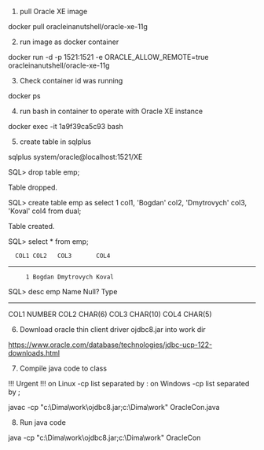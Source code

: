 1) pull Oracle XE image

docker pull oracleinanutshell/oracle-xe-11g

2) run image as docker container

docker run -d -p 1521:1521 -e ORACLE_ALLOW_REMOTE=true oracleinanutshell/oracle-xe-11g 

3) Check container id was running

docker ps

4) run bash in container to operate with Oracle XE instance 

docker exec -it 1a9f39ca5c93  bash

5) create table in sqlplus

sqlplus system/oracle@localhost:1521/XE   


SQL> drop table emp;

Table dropped.

SQL> create table emp as select 1 col1, 'Bogdan' col2, 'Dmytrovych' col3, 'Koval' col4 from dual;

Table created.

SQL> select * from emp;

      COL1 COL2   COL3       COL4
---------- ------ ---------- -----
         1 Bogdan Dmytrovych Koval

SQL> desc emp
 Name                                      Null?    Type
 ----------------------------------------- -------- ----------------------------
 COL1                                               NUMBER
 COL2                                               CHAR(6)
 COL3                                               CHAR(10)
 COL4                                               CHAR(5)
 
 6) Download oracle thin client driver ojdbc8.jar into work dir

https://www.oracle.com/database/technologies/jdbc-ucp-122-downloads.html


7) Compile java code to class

 !!! Urgent !!! on Linux   -cp list separated by :
                on Windows -cp list separated by ;


javac -cp "c:\Dima\work\ojdbc8.jar;c:\Dima\work"  OracleCon.java

8) Run java code

java -cp "c:\Dima\work\ojdbc8.jar;c:\Dima\work" OracleCon


